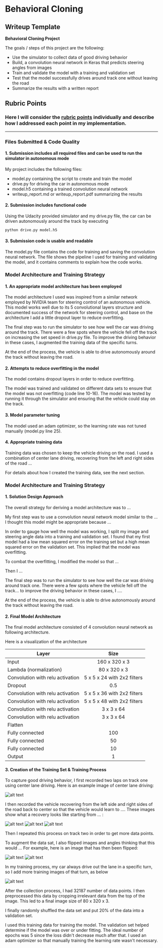 # **Behavioral Cloning** 

## Writeup Template

**Behavioral Cloning Project**

The goals / steps of this project are the following:
* Use the simulator to collect data of good driving behavior
* Build, a convolution neural network in Keras that predicts steering angles from images
* Train and validate the model with a training and validation set
* Test that the model successfully drives around track one without leaving the road
* Summarize the results with a written report


[//]: # (Image References)

[image1]: ./train_images/Fig1.jpg "center"
[image2]: ./train_images/Fig2.jpg "right"
[image3]: ./train_images/Fig3.jpg "mid"
[image4]: ./train_images/Fig4.jpg "center"
[image5]: ./train_images/Fig5.jpg "flipped"
[image6]: ./train_images/Fig6.jpg "cropped"
[image7]: ./train_images/Fig7.png "special_turn"

## Rubric Points
### Here I will consider the [rubric points](https://review.udacity.com/#!/rubrics/432/view) individually and describe how I addressed each point in my implementation.  

---
### Files Submitted & Code Quality

#### 1. Submission includes all required files and can be used to run the simulator in autonomous mode

My project includes the following files:
* model.py containing the script to create and train the model
* drive.py for driving the car in autonomous mode
* model.h5 containing a trained convolution neural network 
* writeup_report.md or writeup_report.pdf summarizing the results

#### 2. Submission includes functional code
Using the Udacity provided simulator and my drive.py file, the car can be driven autonomously around the track by executing 
```sh
python drive.py model.h5
```

#### 3. Submission code is usable and readable

The model.py file contains the code for training and saving the convolution neural network. The file shows the pipeline I used for training and validating the model, and it contains comments to explain how the code works.

### Model Architecture and Training Strategy

#### 1. An appropriate model architecture has been employed

The model architecture I used was inspired from a similar network employed by NVIDIA team for steering control of an autonomous vehicle. This model works well due to its 5 convolutional layers structure and documented success of the network for steering control, and base on the architecture I add a little dropout layer to reduce overfitting. 

The final step was to run the simulator to see how well the car was driving around the track. There were a few spots where the vehicle fell off the track on increasing the set speed in drive.py file. To improve the driving behavior in these cases, I augmented the training data of the specific turns.

At the end of the process, the vehicle is able to drive autonomously around the track without leaving the road.

#### 2. Attempts to reduce overfitting in the model

The model contains dropout layers in order to reduce overfitting.

The model was trained and validated on different data sets to ensure that the model was not overfitting (code line 10-16). The model was tested by running it through the simulator and ensuring that the vehicle could stay on the track.

#### 3. Model parameter tuning

The model used an adam optimizer, so the learning rate was not tuned manually (model.py line 25).

#### 4. Appropriate training data

Training data was chosen to keep the vehicle driving on the road. I used a combination of center lane driving, recovering from the left and right sides of the road ... 

For details about how I created the training data, see the next section. 

### Model Architecture and Training Strategy

#### 1. Solution Design Approach

The overall strategy for deriving a model architecture was to ...

My first step was to use a convolution neural network model similar to the ... I thought this model might be appropriate because ...

In order to gauge how well the model was working, I split my image and steering angle data into a training and validation set. I found that my first model had a low mean squared error on the training set but a high mean squared error on the validation set. This implied that the model was overfitting. 

To combat the overfitting, I modified the model so that ...

Then I ... 

The final step was to run the simulator to see how well the car was driving around track one. There were a few spots where the vehicle fell off the track... to improve the driving behavior in these cases, I ....

At the end of the process, the vehicle is able to drive autonomously around the track without leaving the road.

#### 2. Final Model Architecture

The final model architecture consisted of 4 convolution neural network as following architecture.

Here is a visualization of the architecture


| Layer                            |    Size       |
| --------------------             |:-------------:|
| Input                            | 160 x 320 x 3  |
| Lambda (normalization)           | 80 x 320 x 3  |
| Convolution with relu activation | 5 x 5 x 24 with 2x2 filters  |
| Dropout                          | 0.5  |
| Convolution with relu activation | 5 x 5 x 36 with 2x2 filters  |
| Convolution with relu activation | 5 x 5 x 48 with 2x2 filters  |
| Convolution with relu activation | 3 x 3 x 64   |
| Convolution with relu activation | 3 x 3 x 64   |
| Flatten                          |              |
| Fully connected                  | 100          |
| Fully connected                  | 50          |
| Fully connected                  | 10          |
| Output                           | 1          |


#### 3. Creation of the Training Set & Training Process

To capture good driving behavior, I first recorded two laps on track one using center lane driving. Here is an example image of center lane driving:

![alt text][image1]

I then recorded the vehicle recovering from the left side and right sides of the road back to center so that the vehicle would learn to .... These images show what a recovery looks like starting from ... :

![alt text][image2]
![alt text][image3]
![alt text][image4]

Then I repeated this process on track two in order to get more data points.

To augment the data sat, I also flipped images and angles thinking that this would ... For example, here is an image that has then been flipped:

![alt text][image5]
![alt text][image6]

In my training process, my car always drive out the lane in a specific turn, so I add more training images of that turn, as below

![alt text][image7]

After the collection process, I had 32187 number of data points. I then preprocessed this data by cropping irrelevant data from the top of the image. This led to a final image size of 80 x 320 x 3.


I finally randomly shuffled the data set and put 20% of the data into a validation set. 

I used this training data for training the model. The validation set helped determine if the model was over or under fitting. The ideal number of epochs was 5 since the loss didn't decrease much after that. I used an adam optimizer so that manually training the learning rate wasn't necessary.
